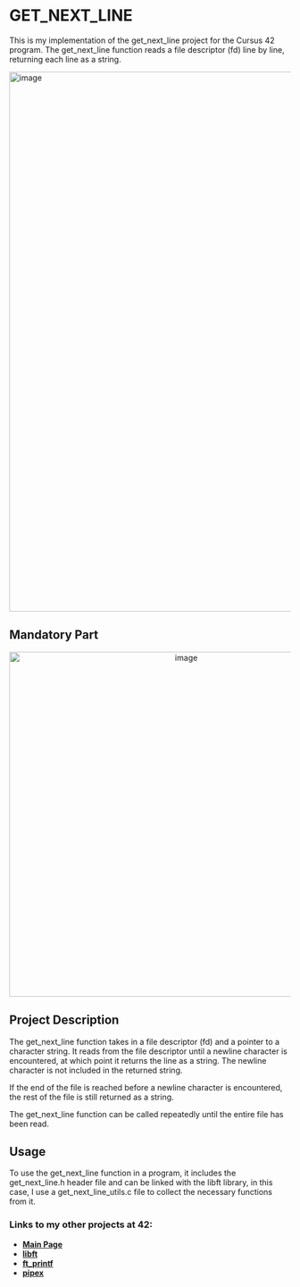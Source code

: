 # GET_NEXT_LINE

This is my implementation of the get_next_line project for the Cursus 42 program. The get_next_line function reads a file descriptor (fd) line by line, returning each line as a string.

<img width="967" alt="image" src="https://user-images.githubusercontent.com/113030191/226334897-ded14777-5f50-4f31-8ba6-aa710450b1d1.png">

## Mandatory Part

<p align="center">
<img width="618" alt="image" src="https://user-images.githubusercontent.com/113030191/226335154-e0cd6a11-3206-46e6-bbf6-38fb0cbb2228.png">
</p>

## Project Description

The get_next_line function takes in a file descriptor (fd) and a pointer to a character string. It reads from the file descriptor until a newline character is encountered, at which point it returns the line as a string. The newline character is not included in the returned string.

If the end of the file is reached before a newline character is encountered, the rest of the file is still returned as a string.

The get_next_line function can be called repeatedly until the entire file has been read.

## Usage

To use the get_next_line function in a program, it includes the get_next_line.h header file and can be linked with the libft library, in this case, I use a get_next_line_utils.c file to collect the necessary functions from it.

### Links to my other projects at 42:

- **[Main Page](../../../Clocon)**
- **[libft](../../../libft-42)**
- **[ft_printf](../../../ft_printf-42)**
- **[pipex](../../../pipex-42)**
